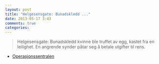 ```yaml
---
layout: post
title: "Helgesensgate: Bunadskledd ..."
date: 2013-05-17 3:43
comments: true
categories: 
---
```

> Helgesensgate: Bunadskledd kvinne ble truffet av egg, kastet fra en leilighet. En angrende synder påtar seg å betale utgifter til rens.
- [Operasjonssentralen](http://twitter.com/oslopolitiops/statuses/335344696543031298)
